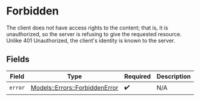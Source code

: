 # Forbidden

The client does not have access rights to the content; that is, it is unauthorized, so the server is refusing to give the requested resource. Unlike 401 Unauthorized, the client's identity is known to the server.


## Fields

| Field                                                                   | Type                                                                    | Required                                                                | Description                                                             |
| ----------------------------------------------------------------------- | ----------------------------------------------------------------------- | ----------------------------------------------------------------------- | ----------------------------------------------------------------------- |
| `error`                                                                 | [Models::Errors::ForbiddenError](../../models/errors/forbiddenerror.md) | :heavy_check_mark:                                                      | N/A                                                                     |